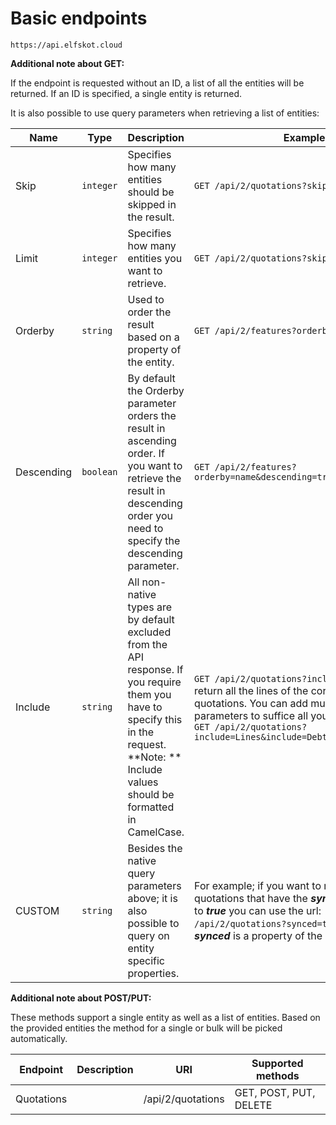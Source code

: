 # Basic endpoints

`https://api.elfskot.cloud`

**Additional note about GET:**

If the endpoint is requested without an ID, a list of all the entities will be returned. If an ID is specified, a single entity is returned.

It is also possible to use query parameters when retrieving a list of entities:

| Name       | Type      | Description                                                  | Example                                                      |
| ---------- | --------- | ------------------------------------------------------------ | ------------------------------------------------------------ |
| Skip       | `integer` | Specifies how many entities should be skipped in the result. | `GET /api/2/quotations?skip=10&limit=100`                    |
| Limit      | `integer` | Specifies how many entities you want to retrieve.            | `GET /api/2/quotations?skip=10&limit=100`                    |
| Orderby    | `string`  | Used to order the result based on a property of the entity.  | `GET /api/2/features?orderby=name`                           |
| Descending | `boolean` | By default the Orderby parameter orders the result in ascending order. If you want to retrieve the result in descending order you need to specify the descending parameter. | `GET /api/2/features?orderby=name&descending=true`           |
| Include    | `string`  | All non-native types are by default excluded from the API response. If you require them you have to specify this in the request. **Note: ** Include values should be formatted in CamelCase. | `GET /api/2/quotations?include=Lines` Will return all the lines of the corresponding quotations. You can add multiple include parameters to suffice all your requirements: `GET /api/2/quotations?include=Lines&include=Debtor&include=Seller` |
| CUSTOM     | `string`  | Besides the native query parameters above; it is also possible to query on entity specific properties. | For example; if you want to retrieve a list of all quotations that have the ***synced*** property set to ***true*** you can use the url: `/api/2/quotations?synced=true`. Where ***synced*** is a property of the quotation model. |



**Additional note about POST/PUT:**

These methods support a single entity as well as a list of entities. Based on the provided entities the method for a single or bulk will be picked automatically.



| Endpoint   | Description | URI               | Supported methods      |
| ---------- | ----------- | ----------------- | ---------------------- |
| Quotations |             | /api/2/quotations | GET, POST, PUT, DELETE |


